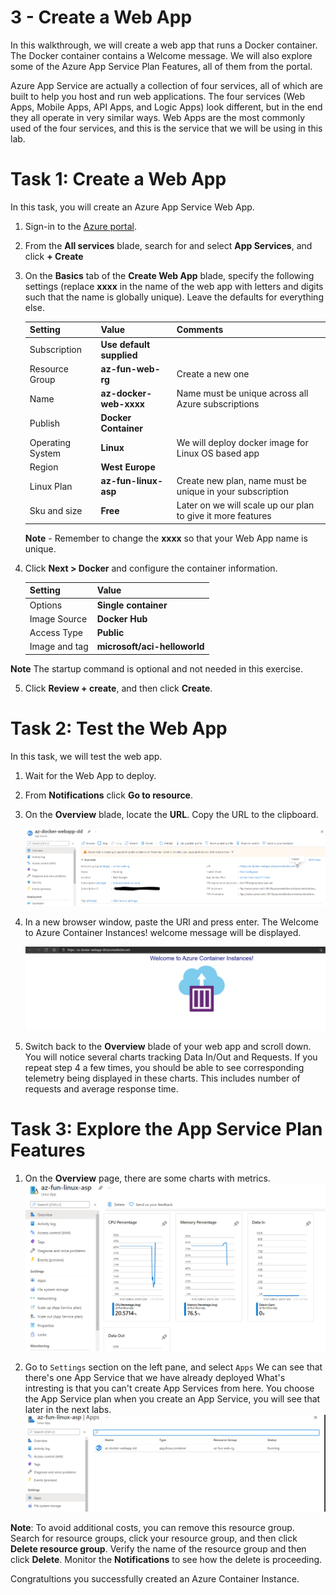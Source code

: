 
# 3 - Create a Web App

In this walkthrough, we will create a web app that runs a Docker container. The Docker container contains a Welcome message. We will also explore some of the Azure App Service Plan Features, all of them from the portal.

Azure App Service are actually a collection of four services, all of which are built to help you host and run web applications. The four services (Web Apps, Mobile Apps, API Apps, and Logic Apps) look different, but in the end they all operate in very similar ways. Web Apps are the most commonly used of the four services, and this is the service that we will be using in this lab.

# Task 1: Create a Web App

In this task, you will create an Azure App Service Web App. 

1. Sign-in to the [Azure portal](http://portal.azure.com/). 

2. From the **All services** blade, search for and select **App Services**, and click **+ Create**

3. On the **Basics** tab of the **Create Web App** blade, specify the following settings (replace **xxxx** in the name of the web app with letters and digits such that the name is globally unique). Leave the defaults for everything else. 

    | Setting          | Value                    | Comments                                                    |
    | ---------------- | ------------------------ | ----------------------------------------------------------- |
    | Subscription     | **Use default supplied** |                                                             |
    | Resource Group   | **az-fun-web-rg**        | Create a new one                                            |
    | Name             | **az-docker-web-xxxx**   | Name must be unique across all Azure subscriptions          |
    | Publish          | **Docker Container**     |                                                             |
    | Operating System | **Linux**                | We will deploy docker image for Linux OS based app          |
    | Region           | **West Europe**          |                                                             |
    | Linux Plan       | **az-fun-linux-asp**     | Create new plan, name must be unique in your subscription   |
    | Sku and size     | **Free**                 | Later on we will scale up our plan to give it more features |
    
    **Note** - Remember to change the **xxxx** so that your Web App name is unique.

4. Click **Next > Docker** and configure the container information.  

    | Setting       | Value                        |
    | ------------- | ---------------------------- |
    | Options       | **Single container**         |
    | Image Source  | **Docker Hub**               |
    | Access Type   | **Public**                   |
    | Image and tag | **microsoft/aci-helloworld** |
    
 **Note** The startup command is optional and not needed in this exercise.

5. Click **Review + create**, and then click **Create**. 

# Task 2: Test the Web App

In this task, we will test the web app.

1. Wait for the Web App to deploy.

2. From **Notifications** click **Go to resource**. 

3. On the **Overview** blade, locate the **URL**. Copy the URL to the clipboard.

    ![docker-webapp-overview](/assets/docker-webapp-overview.PNG)

4. In a new browser window, paste the URl and press enter. The Welcome to Azure Container Instances! welcome message will be displayed.

    ![browse-the-docker-webapp](/assets/browse-the-docker-webapp.PNG)

5. Switch back to the **Overview** blade of your web app and scroll down. You will notice several charts tracking Data In/Out and Requests. If you repeat step 4 a few times, you should be able to see corresponding telemetry being displayed in these charts. This includes number of requests and average response time.

# Task 3: Explore the App Service Plan Features

1. On the **Overview** page, there are some charts with metrics.
    ![app-service-plan-overview](/assets/app-service-plan-overview.PNG)

2. Go to `Settings` section on the left pane, and select `Apps`
    We can see that there's one App Service that we have already deployed
    What's intresting is that you can't create App Services from here. You choose the App Service plan when you create an App Service, you will see that later in the next labs.
    ![app-service-plan-apps](/assets/app-service-plan-apps.PNG)


**Note**: To avoid additional costs, you can remove this resource group. Search for resource groups, click your resource group, and then click **Delete resource group**. Verify the name of the resource group and then click **Delete**. Monitor the **Notifications** to see how the delete is proceeding.

Congratultions you successfully created an Azure Container Instance.